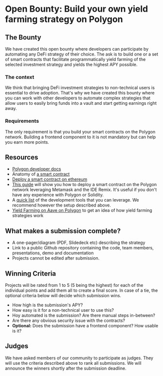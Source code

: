 # Open Bounty: Build your own yield farming strategy on Polygon

## The Bounty

We have created this open bounty where developers can participate by automating any DeFi strategy of their choice. The ask is to build one or a set of smart contracts that facilitate programmatically yield farming of the selected investment strategy and yields the highest APY possible.

### The context

We think that bringing DeFi investment strategies to non-technical users is essential to drive adoption. That's why we have created this bounty where you can work with other developers to automate complex strategies that allow users to easily bring funds into a vault and start getting earnings right away.

### Requirements

The only requirement is that you build your smart contracts on the Polygon network. Building a frontend component to it is not mandatory but can help you earn more points.

## Resources

- [Polygon developer docs](https://docs.matic.network/docs/develop/getting-started)
- Anatomy of [a smart contract](https://ethereum.org/en/developers/docs/smart-contracts/anatomy/)
- [Deploy a smart contract on ethereum](https://betterprogramming.pub/how-to-simply-deploy-a-smart-contract-on-ethereum-714c692e00c)
- [This guide](https://docs.matic.network/docs/develop/remix/) will show you how to deploy a smart contract on the Polygon network leveraging Metamask and the IDE Remix. It's useful if you don't have any experience with Polygon or Solidity.
- A [quick list](https://medium.com/stakingbits/guide-to-yield-farming-with-aave-on-polygon-matic-network-a03bd2154275) of the development tools that you can leverage. We recommend however the setup described above.
- [Yield Farming on Aave on Polygon](https://medium.com/stakingbits/guide-to-yield-farming-with-aave-on-polygon-matic-network-a03bd2154275) to get an idea of how yield farming strategies work

## **What makes a submission complete?**

- A one-pager/diagram (PDF, Slidedeck etc) describing the strategy
- Link to a public Github repository containing the code, team members, presentations, demo and documentation
- Projects cannot be edited after submission.

## Winning Criteria

Projects will be rated from 1 to 5 (5 being the highest) for each of the individual points and add them all to create a final score. In case of a tie, the optional criteria below will decide which submission wins.

- How high is the submission's APY?
- How easy is it for a non-technical user to use this?
- Hoy automated is the submission? Are there manual steps in-between?
- Are there any obvious security issue with the contracts?
- **Optional:** Does the submission have a frontend component? How usable is it?

## Judges

We have asked members of our community to participate as judges. They will use the criteria described above to rank all submissions. We will announce the winners shortly after the submission deadline.
